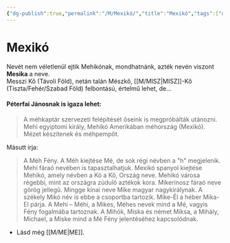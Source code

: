 ```yaml
---
{"dg-publish":true,"permalink":"/M/Mexikó/","title":"Mexikó","tags":["dg_uploaded"],"created":"2023-10-03T11:29","updated":"2023-10-25T01:49"}
---
```



# Mexikó

Nevét nem véletlenül ejtik Mehikónak, mondhatnánk, azték nevén viszont **Mesika** a neve.  
Messzi Kő (Távoli Föld), netán talán Mészkő, [[M/MISZ\|MISZ]]-Kő (Tiszta/Fehér/Szabad Föld) felbontású, értelmű lehet, de...

#### Péterfai Jánosnak is igaza lehet:

> A méhkaptár szervezeti felépítését őseink is megpróbálták utánozni. Mehi egyiptomi király, Mehikó Amerikában méhország (Mexikó). Mézet készítenek és méhpempőt.  

Másutt írja:  
> A Méh Fény. A Méh kiejtése Mé, de sok régi névben a "h" megjelenik. Mehi fáraó nevében is tapasztalhatjuk. Mexikó spanyol kiejtése Mehikó, amely névben a Kó a Kő, Ország neve. Mehikó városa régebbi, mint az országra zúduló aztékok kora. Mikerinosz fáraó neve görög jellegű. Mingge kínai neve Mike magyar nagykirálynak. A székely Mikó név is ebbe a csoportba tartozik. Mike-Él a héber Mika-El párja. A Mehi – Méhi, a Mikes, Méhes nevek mind a Mé, vagyis Fény fogalmába tartoznak. A Mihók, Miska és német Miksa, a Mihály, Michael, a Miske mind a Mé Fény jelentéséhez kapcsolódnak.  
- Lásd még [[M/ME\|ME]].  